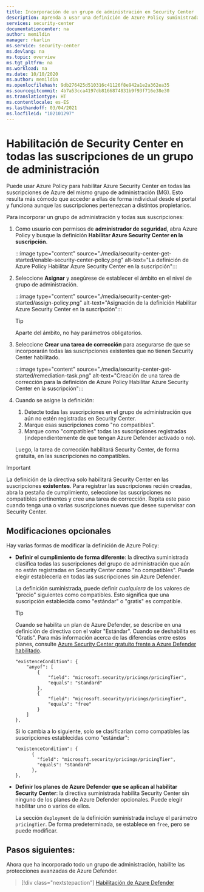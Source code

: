 ```yaml
---
title: Incorporación de un grupo de administración en Security Center
description: Aprenda a usar una definición de Azure Policy suministrada para habilitar Azure Security Center en todas las suscripciones de un grupo de administración.
services: security-center
documentationcenter: na
author: memildin
manager: rkarlin
ms.service: security-center
ms.devlang: na
ms.topic: overview
ms.tgt_pltfrm: na
ms.workload: na
ms.date: 10/10/2020
ms.author: memildin
ms.openlocfilehash: 9db276425d510316c41126f8e942a1e2a362ea35
ms.sourcegitcommit: 4b7a53cca4197db8166874831b9f93f716e38e30
ms.translationtype: HT
ms.contentlocale: es-ES
ms.lasthandoff: 03/04/2021
ms.locfileid: "102101297"
---
```

# <a name="enable-security-center-on-all-subscriptions-in-a-management-group"></a>Habilitación de Security Center en todas las suscripciones de un grupo de administración

Puede usar Azure Policy para habilitar Azure Security Center en todas las suscripciones de Azure del mismo grupo de administración (MG). Esto resulta más cómodo que acceder a ellas de forma individual desde el portal y funciona aunque las suscripciones pertenezcan a distintos propietarios. 

Para incorporar un grupo de administración y todas sus suscripciones:

1. Como usuario con permisos de **administrador de seguridad**, abra Azure Policy y busque la definición **Habilitar Azure Security Center en la suscripción**.

    :::image type="content" source="./media/security-center-get-started/enable-security-center-policy.png" alt-text="La definición de Azure Policy Habilitar Azure Security Center en la suscripción":::

1. Seleccione **Asignar** y asegúrese de establecer el ámbito en el nivel de grupo de administración.

    :::image type="content" source="./media/security-center-get-started/assign-policy.png" alt-text="Asignación de la definición Habilitar Azure Security Center en la suscripción":::

    > [!TIP]
    > Aparte del ámbito, no hay parámetros obligatorios.

1. Seleccione **Crear una tarea de corrección** para asegurarse de que se incorporarán todas las suscripciones existentes que no tienen Security Center habilitado.

    :::image type="content" source="./media/security-center-get-started/remediation-task.png" alt-text="Creación de una tarea de corrección para la definición de Azure Policy Habilitar Azure Security Center en la suscripción":::

1. Cuando se asigne la definición:

    1. Detecte todas las suscripciones en el grupo de administración que aún no estén registradas en Security Center.
    1. Marque esas suscripciones como "no compatibles".
    1. Marque como "compatibles" todas las suscripciones registradas (independientemente de que tengan Azure Defender activado o no).

    Luego, la tarea de corrección habilitará Security Center, de forma gratuita, en las suscripciones no compatibles.

> [!IMPORTANT]
> La definición de la directiva solo habilitará Security Center en las suscripciones **existentes**. Para registrar las suscripciones recién creadas, abra la pestaña de cumplimiento, seleccione las suscripciones no compatibles pertinentes y cree una tarea de corrección. Repita este paso cuando tenga una o varias suscripciones nuevas que desee supervisar con Security Center.

## <a name="optional-modifications"></a>Modificaciones opcionales

Hay varias formas de modificar la definición de Azure Policy: 

- **Definir el cumplimiento de forma diferente**: la directiva suministrada clasifica todas las suscripciones del grupo de administración que aún no están registradas en Security Center como "no compatibles". Puede elegir establecerla en todas las suscripciones sin Azure Defender.

    La definición suministrada, puede definir *cualquiera* de los valores de "precio" siguientes como compatibles. Esto significa que una suscripción establecida como "estándar" o "gratis" es compatible.

    > [!TIP]
    > Cuando se habilita un plan de Azure Defender, se describe en una definición de directiva con el valor "Estándar". Cuando se deshabilita es "Gratis". Para más información acerca de las diferencias entre estos planes, consulte [Azure Security Center gratuito frente a Azure Defender habilitado](security-center-pricing.md). 

    ```
    "existenceCondition": {
        "anyof": [
            {
                "field": "microsoft.security/pricings/pricingTier",
                "equals": "standard"
            },
            {
                "field": "microsoft.security/pricings/pricingTier",
                "equals": "free"
            }
        ]
    },
    ```

    Si lo cambia a lo siguiente, solo se clasificarían como compatibles las suscripciones establecidas como "estándar":

    ```
    "existenceCondition": {
          {
            "field": "microsoft.security/pricings/pricingTier",
            "equals": "standard"
          },
    },
    ```

- **Definir los planes de Azure Defender que se aplican al habilitar Security Center**: la directiva suministrada habilita Security Center sin ninguno de los planes de Azure Defender opcionales. Puede elegir habilitar uno o varios de ellos.

    La sección `deployment` de la definición suministrada incluye el parámetro `pricingTier`. De forma predeterminada, se establece en `free`, pero se puede modificar. 


## <a name="next-steps"></a>Pasos siguientes:

Ahora que ha incorporado todo un grupo de administración, habilite las protecciones avanzadas de Azure Defender. 

> [!div class="nextstepaction"]
> [Habilitación de Azure Defender](enable-azure-defender.md)
